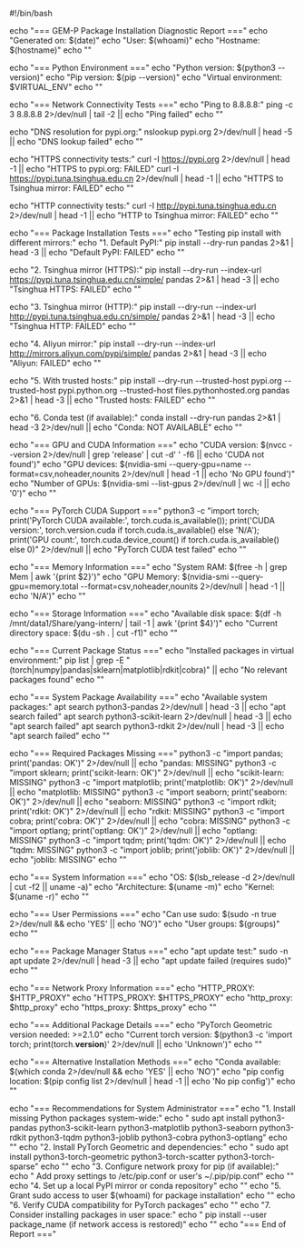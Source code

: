 #!/bin/bash

echo "=== GEM-P Package Installation Diagnostic Report ==="
echo "Generated on: $(date)"
echo "User: $(whoami)"
echo "Hostname: $(hostname)"
echo ""

echo "=== Python Environment ==="
echo "Python version: $(python3 --version)"
echo "Pip version: $(pip --version)"
echo "Virtual environment: $VIRTUAL_ENV"
echo ""

echo "=== Network Connectivity Tests ==="
echo "Ping to 8.8.8.8:"
ping -c 3 8.8.8.8 2>/dev/null | tail -2 || echo "Ping failed"
echo ""

echo "DNS resolution for pypi.org:"
nslookup pypi.org 2>/dev/null | head -5 || echo "DNS lookup failed"
echo ""

echo "HTTPS connectivity tests:"
curl -I https://pypi.org 2>/dev/null | head -1 || echo "HTTPS to pypi.org: FAILED"
curl -I https://pypi.tuna.tsinghua.edu.cn 2>/dev/null | head -1 || echo "HTTPS to Tsinghua mirror: FAILED"
echo ""

echo "HTTP connectivity tests:"
curl -I http://pypi.tuna.tsinghua.edu.cn 2>/dev/null | head -1 || echo "HTTP to Tsinghua mirror: FAILED"
echo ""

echo "=== Package Installation Tests ==="
echo "Testing pip install with different mirrors:"
echo "1. Default PyPI:"
pip install --dry-run pandas 2>&1 | head -3 || echo "Default PyPI: FAILED"
echo ""

echo "2. Tsinghua mirror (HTTPS):"
pip install --dry-run --index-url https://pypi.tuna.tsinghua.edu.cn/simple/ pandas 2>&1 | head -3 || echo "Tsinghua HTTPS: FAILED"
echo ""

echo "3. Tsinghua mirror (HTTP):"
pip install --dry-run --index-url http://pypi.tuna.tsinghua.edu.cn/simple/ pandas 2>&1 | head -3 || echo "Tsinghua HTTP: FAILED"
echo ""

echo "4. Aliyun mirror:"
pip install --dry-run --index-url http://mirrors.aliyun.com/pypi/simple/ pandas 2>&1 | head -3 || echo "Aliyun: FAILED"
echo ""

echo "5. With trusted hosts:"
pip install --dry-run --trusted-host pypi.org --trusted-host pypi.python.org --trusted-host files.pythonhosted.org pandas 2>&1 | head -3 || echo "Trusted hosts: FAILED"
echo ""

echo "6. Conda test (if available):"
conda install --dry-run pandas 2>&1 | head -3 2>/dev/null || echo "Conda: NOT AVAILABLE"
echo ""

echo "=== GPU and CUDA Information ==="
echo "CUDA version: $(nvcc --version 2>/dev/null | grep 'release' | cut -d' ' -f6 || echo 'CUDA not found')"
echo "GPU devices: $(nvidia-smi --query-gpu=name --format=csv,noheader,nounits 2>/dev/null | head -1 || echo 'No GPU found')"
echo "Number of GPUs: $(nvidia-smi --list-gpus 2>/dev/null | wc -l || echo '0')"
echo ""

echo "=== PyTorch CUDA Support ==="
python3 -c "import torch; print('PyTorch CUDA available:', torch.cuda.is_available()); print('CUDA version:', torch.version.cuda if torch.cuda.is_available() else 'N/A'); print('GPU count:', torch.cuda.device_count() if torch.cuda.is_available() else 0)" 2>/dev/null || echo "PyTorch CUDA test failed"
echo ""

echo "=== Memory Information ==="
echo "System RAM: $(free -h | grep Mem | awk '{print $2}')"
echo "GPU Memory: $(nvidia-smi --query-gpu=memory.total --format=csv,noheader,nounits 2>/dev/null | head -1 || echo 'N/A')"
echo ""

echo "=== Storage Information ==="
echo "Available disk space: $(df -h /mnt/data1/Share/yang-intern/ | tail -1 | awk '{print $4}')"
echo "Current directory space: $(du -sh . | cut -f1)"
echo ""

echo "=== Current Package Status ==="
echo "Installed packages in virtual environment:"
pip list | grep -E "(torch|numpy|pandas|sklearn|matplotlib|rdkit|cobra)" || echo "No relevant packages found"
echo ""

echo "=== System Package Availability ==="
echo "Available system packages:"
apt search python3-pandas 2>/dev/null | head -3 || echo "apt search failed"
apt search python3-scikit-learn 2>/dev/null | head -3 || echo "apt search failed"
apt search python3-rdkit 2>/dev/null | head -3 || echo "apt search failed"
echo ""

echo "=== Required Packages Missing ==="
python3 -c "import pandas; print('pandas: OK')" 2>/dev/null || echo "pandas: MISSING"
python3 -c "import sklearn; print('scikit-learn: OK')" 2>/dev/null || echo "scikit-learn: MISSING"
python3 -c "import matplotlib; print('matplotlib: OK')" 2>/dev/null || echo "matplotlib: MISSING"
python3 -c "import seaborn; print('seaborn: OK')" 2>/dev/null || echo "seaborn: MISSING"
python3 -c "import rdkit; print('rdkit: OK')" 2>/dev/null || echo "rdkit: MISSING"
python3 -c "import cobra; print('cobra: OK')" 2>/dev/null || echo "cobra: MISSING"
python3 -c "import optlang; print('optlang: OK')" 2>/dev/null || echo "optlang: MISSING"
python3 -c "import tqdm; print('tqdm: OK')" 2>/dev/null || echo "tqdm: MISSING"
python3 -c "import joblib; print('joblib: OK')" 2>/dev/null || echo "joblib: MISSING"
echo ""

echo "=== System Information ==="
echo "OS: $(lsb_release -d 2>/dev/null | cut -f2 || uname -a)"
echo "Architecture: $(uname -m)"
echo "Kernel: $(uname -r)"
echo ""

echo "=== User Permissions ==="
echo "Can use sudo: $(sudo -n true 2>/dev/null && echo 'YES' || echo 'NO')"
echo "User groups: $(groups)"
echo ""

echo "=== Package Manager Status ==="
echo "apt update test:"
sudo -n apt update 2>/dev/null | head -3 || echo "apt update failed (requires sudo)"
echo ""

echo "=== Network Proxy Information ==="
echo "HTTP_PROXY: $HTTP_PROXY"
echo "HTTPS_PROXY: $HTTPS_PROXY"
echo "http_proxy: $http_proxy"
echo "https_proxy: $https_proxy"
echo ""

echo "=== Additional Package Details ==="
echo "PyTorch Geometric version needed: >=2.1.0"
echo "Current torch version: $(python3 -c 'import torch; print(torch.__version__)' 2>/dev/null || echo 'Unknown')"
echo ""

echo "=== Alternative Installation Methods ==="
echo "Conda available: $(which conda 2>/dev/null && echo 'YES' || echo 'NO')"
echo "pip config location: $(pip config list 2>/dev/null | head -1 || echo 'No pip config')"
echo ""

echo "=== Recommendations for System Administrator ==="
echo "1. Install missing Python packages system-wide:"
echo "   sudo apt install python3-pandas python3-scikit-learn python3-matplotlib python3-seaborn python3-rdkit python3-tqdm python3-joblib python3-cobra python3-optlang"
echo ""
echo "2. Install PyTorch Geometric and dependencies:"
echo "   sudo apt install python3-torch-geometric python3-torch-scatter python3-torch-sparse"
echo ""
echo "3. Configure network proxy for pip (if available):"
echo "   Add proxy settings to /etc/pip.conf or user's ~/.pip/pip.conf"
echo ""
echo "4. Set up a local PyPI mirror or conda repository"
echo ""
echo "5. Grant sudo access to user $(whoami) for package installation"
echo ""
echo "6. Verify CUDA compatibility for PyTorch packages"
echo ""
echo "7. Consider installing packages in user space:"
echo "   pip install --user package_name (if network access is restored)"
echo ""
echo "=== End of Report ==="
